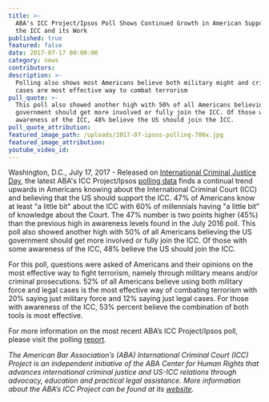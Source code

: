 ```yaml
---
title: >-
  ABA's ICC Project/Ipsos Poll Shows Continued Growth in American Support for
  the ICC and its Work
published: true
featured: false
date: 2017-07-17 00:00:00
category: news
contributors:
description: >-
  Polling also shows most Americans believe both military might and criminal
  cases are most effective way to combat terrorism
pull_quote: >-
  This poll also showed another high with 50% of all Americans believing the US
  government should get more involved or fully join the ICC. Of those with some
  awareness of the ICC, 48% believe the US should join the ICC.
pull_quote_attribution:
featured_image_path: /uploads/2017-07-ipsos-polling-700x.jpg
featured_image_attribution:
youtube_video_id:
---
```


Washington, D.C., July 17, 2017 - Released on [International Criminal Justice Day](https://www.facebook.com/InternationalCriminalCourt), the latest ABA's ICC Project/Ipsos [polling data](https://www.international-criminal-justice-today.org/ipsos-polling-data/) finds a continual trend upwards in Americans knowing about the International Criminal Court (ICC) and believing that the US should support the ICC. 47% of Americans know at least "a little bit" about the ICC with 60% of millennials having "a little bit" of knowledge about the Court. The 47% number is two points higher (45%) than the previous high in awareness levels found in the July 2016 poll. This poll also showed another high with 50% of all Americans believing the US government should get more involved or fully join the ICC. Of those with some awareness of the ICC, 48% believe the US should join the ICC.

For this poll, questions were asked of Americans and their opinions on the most effective way to fight terrorism, namely through military means and/or criminal prosecutions. 52% of all Americans believe using both military force and legal cases is the most effective way of combating terrorism with 20% saying just military force and 12% saying just legal cases. For those with awareness of the ICC, 53% percent believe the combination of both tools is most effective.

For more information on the most recent ABA’s ICC Project/Ipsos poll, please visit the polling&nbsp;[report](https://www.international-criminal-justice-today.org/polling-data/2017/07/17/july-2017-ipsos-polling-results/).

*The American Bar Association’s (ABA) International Criminal Court (ICC) Project is an independent initiative of the ABA Center for Human Rights that advances international criminal justice and US-ICC relations through advocacy, education and practical legal assistance. More information about the ABA’s ICC Project can be found at its&nbsp;[website](www.aba-icc.org).*